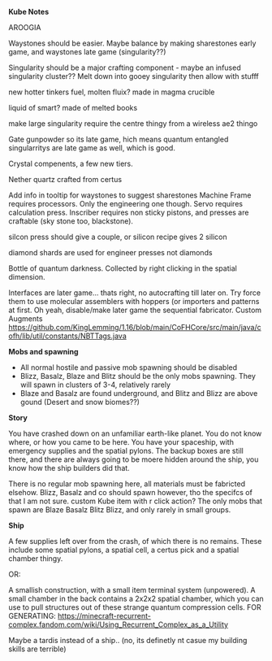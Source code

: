 __**Kube Notes**__

AROOGIA

Waystones should be easier. Maybe balance by making sharestones early game, and waystones late game (singularity??)

Singularity should be a major crafting component - maybe an infused singularity cluster?? Melt down into gooey singularity then allow with stufff


new hotter tinkers fuel, molten fluix? made in magma crucible

liquid of smart? made of melted books


make large singularity require the centre thingy from a wireless ae2 thingo

Gate gunpowder so its late game, hich means quantum entangled singularritys are late game as well, which is good.

Crystal compenents, a few new tiers.

Nether quartz crafted from certus 

Add info in tooltip for waystones to suggest sharestones
Machine Frame requires processors. Only the engineering one though. Servo requires calculation press.
Inscriber requires non sticky pistons, and presses are craftable (sky stone too, blackstone). 

silcon press should give a couple, or silicon recipe gives 2 silicon

diamond shards are used for engineer presses not diamonds

Bottle of quantum darkness. Collected by right clicking in the spatial dimension.

Interfaces are later game... thats right, no autocrafting till later on. Try force them to use molecular assemblers with hoppers (or importers and patterns at first. Oh yeah, disable/make later game the sequential fabricator.
Custom Augments
https://github.com/KingLemming/1.16/blob/main/CoFHCore/src/main/java/cofh/lib/util/constants/NBTTags.java

**Mobs and spawning**
 - All normal hostile and passive mob spawning should be disabled
 - Blizz, Basalz, Blaze and Blitz should be the only mobs spawning. They will spawn in clusters of 3-4, relatively rarely
 - Blaze and Basalz are found underground, and Blitz and Blizz are above gound (Desert and snow biomes??)




**Story**

You have crashed down on an unfamiliar earth-like planet. You do not know where, or how you came to be here. You have your spaceship, with emergency supplies and the spatial pylons. The backup boxes are still there, and there are always going to be moere hidden around the ship, you know how the ship builders did that.

There is no regular mob spawning here, all materials must be fabricted elsehow. Blizz, Basalz and co should spawn however, tho the specifcs of that I am not sure. custom Kube item with r click action? 
The only mobs that spawn are Blaze Basalz Blitz Blizz, and only rarely in small groups. 

__Ship__

A few supplies left over from the crash, of which there is no remains. These include some spatial pylons, a spatial cell, a certus pick and a spatial chamber thingy.

OR:

A smallish construction, with a small item terminal system (unpowered). A small chamber in the back contains a 2x2x2 spatial chamber, which you can use to pull structures out of these strange quantum compression cells.
FOR GENERATING: https://minecraft-recurrent-complex.fandom.com/wiki/Using_Recurrent_Complex_as_a_Utility

Maybe a tardis instead of a ship.. (no, its definetly nt casue my building skills are terrible)